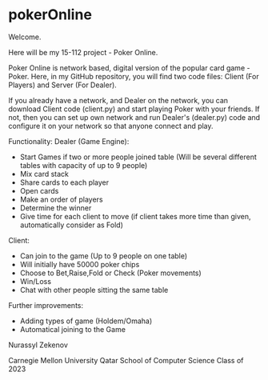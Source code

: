 # pokerOnline

Welcome.

Here will be my 15-112 project - Poker Online.

Poker Online is network based, digital version of the popular card game - Poker. Here, in my GitHub repository, you will find two code files: Client (For Players) and Server (For Dealer). 

If you already have a network, and Dealer on the network, you can download Client code (client.py) and start playing Poker with your friends. If not, then you can set up own network and run Dealer's (dealer.py) code and configure it on your network so that anyone connect and play.

Functionality:
Dealer (Game Engine): 
- Start Games if two or more people joined table (Will be several different tables with capacity of up to 9 people)
- Mix card stack
- Share cards to each player
- Open cards
- Make an order of players
- Determine the winner
- Give time for each client to move (if client takes more time than given, automatically consider as Fold)

Client:
- Can join to the game (Up to 9 people on one table)
- Will initially have 50000 poker chips
- Choose to Bet,Raise,Fold or Check (Poker movements)
- Win/Loss
- Chat with other people sitting the same table

Further improvements:
- Adding types of game (Holdem/Omaha)
- Automatical joining to the Game

Nurassyl Zekenov

Carnegie Mellon University Qatar
School of Computer Science
Class of 2023

